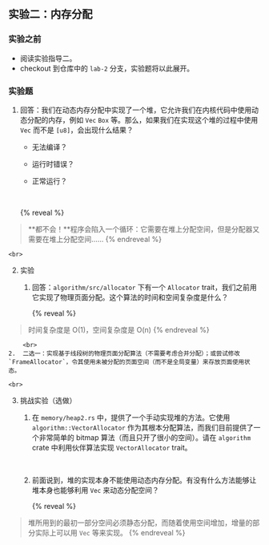 ## 实验二：内存分配

### 实验之前

- 阅读实验指导二。
- checkout 到仓库中的 `lab-2` 分支，实验题将以此展开。

### 实验题

1.  回答：我们在动态内存分配中实现了一个堆，它允许我们在内核代码中使用动态分配的内存，例如 `Vec` `Box` 等。那么，如果我们在实现这个堆的过程中使用 `Vec` 而不是 `[u8]`，会出现什么结果？

    - 无法编译？

    - 运行时错误？

    - 正常运行？
    <br>

    {% reveal %}
> **都不会！**程序会陷入一个循环：它需要在堆上分配空间，但是分配器又需要在堆上分配空间……
    {% endreveal %}

    <br>
2.  实验
    1.  回答：`algorithm/src/allocator` 下有一个 `Allocator` trait，我们之前用它实现了物理页面分配。这个算法的时间和空间复杂度是什么？

        {% reveal %}
> 时间复杂度是 O(1)，空间复杂度是 O(n)
        {% endreveal %}

        <br>
    2.  二选一：实现基于线段树的物理页面分配算法（不需要考虑合并分配）；或尝试修改 `FrameAllocator`，令其使用未被分配的页面空间（而不是全局变量）来存放页面使用状态。

    <br>
3.  挑战实验（选做）
    1.  在 `memory/heap2.rs` 中，提供了一个手动实现堆的方法。它使用 `algorithm::VectorAllocator` 作为其根本分配算法，而我们目前提供了一个非常简单的 bitmap 算法（而且只开了很小的空间）。请在 `algorithm` crate 中利用伙伴算法实现 `VectorAllocator` trait。

        <br>
    2.  前面说到，堆的实现本身不能使用动态内存分配。有没有什么方法能够让堆本身也能够利用 `Vec` 来动态分配空间？

        {% reveal %}
> 堆所用到的最初一部分空间必须静态分配，而随着使用空间增加，增量的部分实际上可以用 `Vec` 等来实现。
        {% endreveal %}
